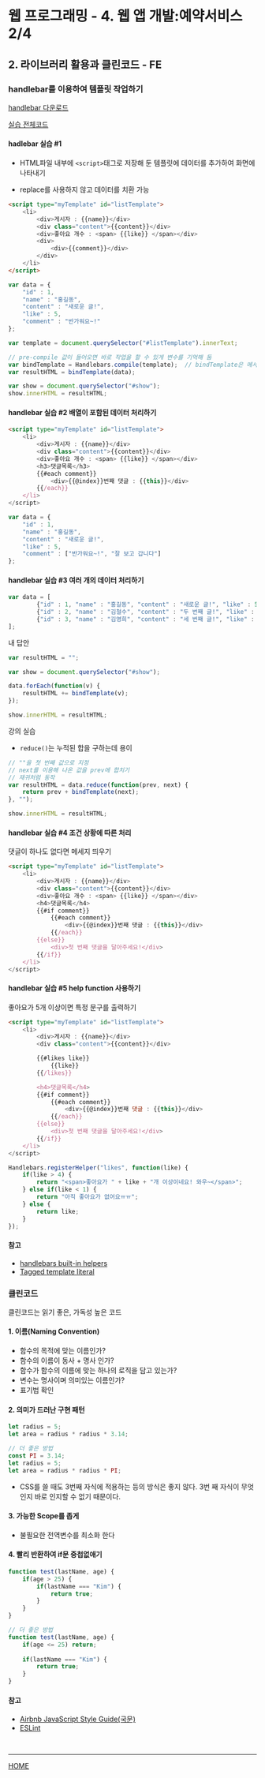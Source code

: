 # 웹 프로그래밍 - 4. 웹 앱 개발:예약서비스 2/4

## 2. 라이브러리 활용과 클린코드 - FE

### handlebar를 이용하여 템플릿 작업하기

[handlebar 다운로드](https://cdnjs.com/libraries/handlebars.js/)

[실습 전체코드](./handlebarTest.html)

#### hadlebar 실습 #1

- HTML파일 내부에 `<script>`태그로 저장해 둔 템플릿에 데이터를 추가하여 화면에 나타내기

- replace를 사용하지 않고 데이터를 치환 가능

```html
<script type="myTemplate" id="listTemplate">
    <li>
        <div>게시자 : {{name}}</div>
        <div class="content">{{content}}</div>
        <div>좋아요 개수 : <span> {{like}} </span></div>
        <div>
        	<div>{{comment}}</div>
    	</div>
    </li>
</script>
```

```javascript
var data = {
    "id" : 1,
    "name" : "홍길동",
    "content" : "새로운 글!",
    "like" : 5,
    "comment" : "반가워요~!"
};

var template = document.querySelector("#listTemplate").innerText;

// pre-compile 값이 들어오면 바로 작업을 할 수 있게 변수를 기억해 둠
var bindTemplate = Handlebars.compile(template);  // bindTemplate은 메서드
var resultHTML = bindTemplate(data);

var show = document.querySelector("#show");
show.innerHTML = resultHTML;
```



#### handlebar 실습 #2 배열이 포함된 데이터 처리하기

```HTML
<script type="myTemplate" id="listTemplate">
    <li>
        <div>게시자 : {{name}}</div>
        <div class="content">{{content}}</div>
        <div>좋아요 개수 : <span> {{like}} </span></div>
        <h3>댓글목록</h3>
        {{#each comment}}
			<div>{{@index}}번째 댓글 : {{this}}</div>
        {{/each}}
    </li>
</script>
```

```javascript
var data = {
    "id" : 1,
    "name" : "홍길동",
    "content" : "새로운 글!",
    "like" : 5,
    "comment" : ["반가워요~!", "잘 보고 갑니다"]
};
```



#### handlebar 실습 #3 여러 개의 데이터 처리하기

```javascript
var data = [
        {"id" : 1, "name" : "홍길동", "content" : "새로운 글!", "like" : 5, "comment" : ["반가워요~!", "잘 보고 갑니다"]},
        {"id" : 2, "name" : "김철수", "content" : "두 번째 글!", "like" : 2, "comment" : []},
        {"id" : 3, "name" : "김영희", "content" : "세 번째 글!", "like" : 0, "comment" : ["안녕하세요!", "잘 보고 갑니다~"]}
];
```

내 답안

```javascript
var resultHTML = "";

var show = document.querySelector("#show");

data.forEach(function(v) {
    resultHTML += bindTemplate(v);
});

show.innerHTML = resultHTML;
```

강의 실습

- `reduce()`는 누적된 합을 구하는데 용이

```javascript
// ""을 첫 번째 값으로 지정
// next를 이용해 나온 값을 prev에 합치기
// 재귀처럼 동작
var resultHTML = data.reduce(function(prev, next) {
    return prev + bindTemplate(next);
}, "");

show.innerHTML = resultHTML;
```



#### handlebar 실습 #4 조건 상황에 따른 처리

댓글이 하나도 없다면 메세지 띄우기

```HTML
<script type="myTemplate" id="listTemplate">
    <li>
        <div>게시자 : {{name}}</div>
        <div class="content">{{content}}</div>
        <div>좋아요 개수 : <span> {{like}} </span></div>
        <h4>댓글목록</h4>
        {{#if comment}}
        	{{#each comment}}
            	<div>{{@index}}번째 댓글 : {{this}}</div>
        	{{/each}}
        {{else}}
        	<div>첫 번째 댓글을 달아주세요!</div>
        {{/if}}
    </li>
</script>
```



#### handlebar 실습 #5 help function 사용하기

좋아요가 5개 이상이면 특정 문구를  출력하기

```html
<script type="myTemplate" id="listTemplate">
	<li>
      	<div>게시자 : {{name}}</div>
      	<div class="content">{{content}}</div>

      	{{#likes like}}
        	{{like}}
      	{{/likes}}

      	<h4>댓글목록</h4>
      	{{#if comment}}
      		{{#each comment}}
        		<div>{{@index}}번째 댓글 : {{this}}</div>
        	{{/each}}
    	{{else}}
      		<div>첫 번째 댓글을 달아주세요!</div>
    	{{/if}}
    </li>
</script>
```

```javascript
Handlebars.registerHelper("likes", function(like) {
    if(like > 4) {
        return "<span>좋아요가 " + like + "개 이상이네요! 와우~</span>";
    } else if(like < 1) {
        return "아직 좋아요가 없어요ㅠㅠ";
    } else {
        return like;
    }
});
```



#### 참고

- [handlebars built-in helpers](https://handlebarsjs.com/guide/builtin-helpers.html)
- [Tagged template literal](https://developer.mozilla.org/ko/docs/Web/JavaScript/Reference/Template_literals)



### 클린코드

클린코드는 읽기 좋은, 가독성 높은 코드

#### 1. 이름(Naming Convention)

- 함수의 목적에 맞는 이름인가?
- 함수의 이름이 동사 + 명사 인가?
- 함수가 함수의 이름에 맞는 하나의 로직을 담고 있는가?
- 변수는 명사이며 의미있는 이름인가?
- 표기법 확인

#### 2. 의미가 드러난 구현 패턴

```javascript
let radius = 5;
let area = radius * radius * 3.14;

// 더 좋은 방법
const PI = 3.14;
let radius = 5;
let area = radius * radius * PI;
```

- CSS를 쓸 때도 3번째 자식에 적용하는 등의 방식은 좋지 않다. 3번 째 자식이 무엇인지 바로 인지할 수 없기 때문이다.

#### 3. 가능한 Scope를 좁게

- 불필요한 전역변수를 최소화 한다

#### 4. 빨리 반환하여 if문 중첩없애기

```javascript
function test(lastName, age) {
    if(age > 25) {
        if(lastName === "Kim") {
            return true;
        }
    }
}

// 더 좋은 방법
function test(lastName, age) {
    if(age <= 25) return;
    
    if(lastName === "Kim") {
        return true;
    }
}
```



#### 참고

- [Airbnb JavaScript Style Guide(국문)](https://github.com/tipjs/javascript-style-guide)
- [ESLint](https://eslint.org/)

<br>

---

[HOME](https://github.com/tunaep5/Boostcourse/blob/master/README.md)
